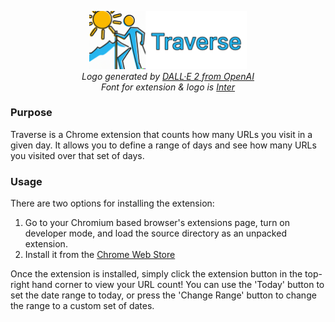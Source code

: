 <p align="center">
  <img width="50%" src="images/full_logo.png" alt="Traverse's logo with 'Traverse' text">
  <br>
  <i>Logo generated by <a href="https://openai.com/dall-e-2/">DALL·E 2 from OpenAI</a></i>
  <br>
  <i>Font for extension & logo is <a href="https://rsms.me/inter/">Inter</a></i>
</p>

### Purpose
Traverse is a Chrome extension that counts how many URLs you visit in a given day. It allows you to define a range of
days and see how many URLs you visited over that set of days.

### Usage
There are two options for installing the extension:
1) Go to your Chromium based browser's extensions page, turn on developer mode, and load the source directory as an
unpacked extension.
2) Install it from the [Chrome Web Store](https://chrome.google.com/webstore/detail/traverse/nhflifhjnbgjdchjppjadjpbfllomikp)

Once the extension is installed, simply click the extension button in the top-right hand corner to view your URL count!
You can use the 'Today' button to set the date range to today, or press the 'Change Range' button to change the range 
to a custom set of dates.
